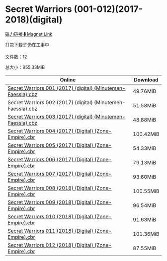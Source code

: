 # Secret Warriors (001-012)(2017-2018)(digital)

[磁力链接⬇Magnet Link](magnet:?xt=urn:btih:2ef6c207066e4136c8c9f460adc145470596f922&dn=Secret%20Warriors%20%28001-012%29%282017-2018%29%28digital%29)

打包下载📦仍在工事中

文件数：12

总大小：955.33MiB

Online | Download
--- | ---
[Secret Warriors 001 (2017) (digital) (Minutemen-Faessla).cbz](https://github.com/alicewish/markdown/blob/master/comic/Secret-Warriors-001-2017-digital-Minutemen-Faessla-cbz.md) | 49.76MiB
Secret Warriors 002 (2017) (digital) (Minutemen-Faessla).cbz | 51.58MiB
[Secret Warriors 003 (2017) (digital) (Minutemen-Faessla).cbz](https://github.com/alicewish/markdown/blob/master/comic/Secret-Warriors-003-2017-digital-Minutemen-Faessla-cbz.md) | 48.88MiB
[Secret Warriors 004 (2017) (Digital) (Zone-Empire).cbr](https://github.com/alicewish/markdown/blob/master/comic/Secret-Warriors-004-2017-Digital-Zone-Empire-cbr.md) | 100.42MiB
[Secret Warriors 005 (2017) (Digital) (Zone-Empire).cbr](https://github.com/alicewish/markdown/blob/master/comic/Secret-Warriors-005-2017-Digital-Zone-Empire-cbr.md) | 54.33MiB
[Secret Warriors 006 (2017) (Digital) (Zone-Empire).cbr](https://github.com/alicewish/markdown/blob/master/comic/Secret-Warriors-006-2017-Digital-Zone-Empire-cbr.md) | 79.13MiB
[Secret Warriors 007 (2017) (Digital) (Zone-Empire).cbr](https://github.com/alicewish/markdown/blob/master/comic/Secret-Warriors-007-2017-Digital-Zone-Empire-cbr.md) | 93.60MiB
[Secret Warriors 008 (2018) (Digital) (Zone-Empire).cbr](https://github.com/alicewish/markdown/blob/master/comic/Secret-Warriors-008-2018-Digital-Zone-Empire-cbr.md) | 100.55MiB
[Secret Warriors 009 (2018) (Digital) (Zone-Empire).cbr](https://github.com/alicewish/markdown/blob/master/comic/Secret-Warriors-009-2018-Digital-Zone-Empire-cbr.md) | 96.54MiB
[Secret Warriors 010 (2018) (Digital) (Zone-Empire).cbr](https://github.com/alicewish/markdown/blob/master/comic/Secret-Warriors-010-2018-Digital-Zone-Empire-cbr.md) | 91.63MiB
[Secret Warriors 011 (2018) (Digital) (Zone-Empire).cbr](https://github.com/alicewish/markdown/blob/master/comic/Secret-Warriors-011-2018-Digital-Zone-Empire-cbr.md) | 101.36MiB
[Secret Warriors 012 (2018) (Digital) (Zone-Empire).cbr](https://github.com/alicewish/markdown/blob/master/comic/Secret-Warriors-012-2018-Digital-Zone-Empire-cbr.md) | 87.55MiB